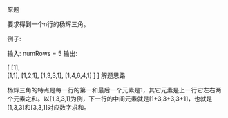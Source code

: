 原题

要求得到一个n行的杨辉三角。

例子:

输入: numRows = 5
输出:

[
     [1],  
    [1,1],
   [1,2,1],
  [1,3,3,1],
 [1,4,6,4,1]
	]		   ]
解题思路

杨辉三角的特点是每一行的第一和最后一个元素是1，其它元素是上一行它左右两个元素之和。以[1,3,3,1]为例，下一行的中间元素就是[1+3,3+3,3+1]，也就是[1,3,3]和[3,3,1]对应数字求和。
